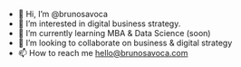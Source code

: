 - 👋 Hi, I’m @brunosavoca
- 👀 I’m interested in digital business strategy.
- 🌱 I’m currently learning MBA & Data Science (soon)
- 💞️ I’m looking to collaborate on business & digital strategy
- 📫 How to reach me hello@brunosavoca.com

<!---
brunosavoca/brunosavoca is a ✨ special ✨ repository because its `README.md` (this file) appears on your GitHub profile.
You can click the Preview link to take a look at your changes.
--->
